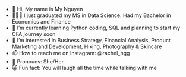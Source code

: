 - 👋 Hi, My name is My Nguyen
- 👩🏻‍🎓 I just graduated my MS in Data Science. Had my Bachelor in Economics and Finance
- 🌱 I’m currently learning Python coding, SQL and planning to start my CFA journey soon
- 👀 I’m interested in Business Strategy, Financial Analysis, Product Marketing and Development, Hiking, Photography & Skincare
- 📫 How to reach me on Instagram: @rachel_ngg
- 👄 Pronouns: She/Her
- 😸 Fun fact: You will laugh all the time while talking with me


<!---
hamy95/hamy95 is a ✨ special ✨ repository because its `README.md` (this file) appears on your GitHub profile.
You can click the Preview link to take a look at your changes.
--->
